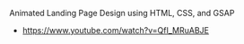 Animated Landing Page Design using HTML, CSS, and GSAP
 - https://www.youtube.com/watch?v=QfI_MRuABJE